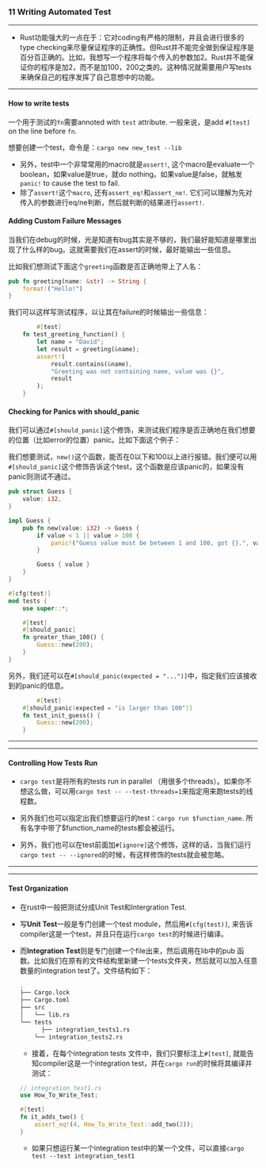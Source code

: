 ### 11 Writing Automated Test

---

+ Rust功能强大的一点在于：它对coding有严格的限制，并且会进行很多的type checking来尽量保证程序的正确性。但Rust并不能完全做到保证程序是百分百正确的。比如，我想写一个程序将每个传入的参数加2。Rust并不能保证你的程序是加2，而不是加100，200之类的。这种情况就需要用户写tests来确保自己的程序发挥了自己意想中的功能。

---

#### How to write tests

一个用于测试的`fn`需要annoted with `test` attribute. 一般来说，是add `#[test]` on the line before `fn`. 

想要创建一个test，命令是：`cargo new new_test --lib`

+ 另外，test中一个非常常用的macro就是`assert!`, 这个macro是evaluate一个boolean，如果value是true，就do nothing。如果value是false，就触发`panic!` to cause the test to fail. 
+ 除了`assert!`这个`macro`, 还有`assert_eq!`和`assert_ne!`. 它们可以理解为先对传入的参数进行eq/ne判断，然后就判断的结果进行`assert!`.

#### Adding Custom Failure Messages

当我们在debug的时候，光是知道有bug其实是不够的，我们最好能知道是哪里出现了什么样的bug。这就需要我们在assert的时候，最好能输出一些信息。

比如我们想测试下面这个`greeting`函数是否正确地带上了人名：

```rust
pub fn greeting(name: &str) -> String {
    format!("Hello!")
}
```

我们可以这样写测试程序，以让其在failure的时候输出一些信息：

```rust
		#[test]
    fn test_greeting_function() {
        let name = "David";
        let result = greeting(&name);
        assert!(
            result.contains(&name),
            "Greeting was not containing name, value was {}",
            result
        );
    }
```

#### Checking for Panics with should_panic

我们可以通过`#[should_panic]`这个修饰，来测试我们程序是否正确地在我们想要的位置（比如error的位置）panic。比如下面这个例子：

我们想要测试，`new()`这个函数，能否在0以下和100以上进行报错。我们便可以用`#[should_panic]`这个修饰告诉这个test，这个函数是应该panic的，如果没有panic则测试不通过。

 ```rust
 pub struct Guess {
     value: i32,
 }
 
 impl Guess {
     pub fn new(value: i32) -> Guess {
         if value < 1 || value > 100 {
             panic!("Guess value must be between 1 and 100, got {}.", value);
         }
 
         Guess { value }
     }
 }
 
 #[cfg(test)]
 mod tests {
     use super::*;
 
     #[test]
     #[should_panic]
     fn greater_than_100() {
         Guess::new(200);
     }
 }
 ```

另外，我们还可以在`#[should_panic(expected = "...")]`中，指定我们应该接收到的panic的信息。

```rust
		#[test]
    #[should_panic(expected = "is larger than 100")]
    fn test_init_guess() {
        Guess::new(200);
    }
```

---

---

#### Controlling How Tests Run

+ `cargo test`是将所有的tests run in parallel （用很多个threads）。如果你不想这么做，可以用`cargo test -- --test-threads=1`来指定用来跑tests的线程数。

+ 另外我们也可以指定出我们想要运行的test：`cargo run $function_name`. 所有名字中带了$function_name的tests都会被运行。
+ 另外，我们也可以在test前面加`#[ignore]`这个修饰，这样的话，当我们运行`cargo test -- --ignored`的时候，有这样修饰的tests就会被忽略。

---

---

#### Test Organization

+ 在rust中一般把测试分成Unit Test和Intergration Test. 

+ 写**Unit Test**一般是专门创建一个test module，然后用`#[cfg(test)]`, 来告诉compiler这是一个test，并且只在运行`cargo test`的时候进行编译。

+ 而**Integration Test**则是专门创建一个file出来，然后调用在lib中的pub 函数。比如我们在原有的文件结构里新建一个tests文件夹，然后就可以加入任意数量的integration test了。文件结构如下：

  ```bash
  .
  ├── Cargo.lock
  ├── Cargo.toml
  ├── src
  │   └── lib.rs
  └── tests
  		├── integration_tests1.rs
      └── integration_tests2.rs
  ```

  + 接着，在每个integration tests 文件中，我们只要标注上`#[test]`, 就能告知compiler这是一个integration test，并在`cargo run`的时候将其编译并测试：

  ```rust
  // integration_test1.rs
  use How_To_Write_Test;
  
  #[test]
  fn it_adds_two() {
      assert_eq!(4, How_To_Write_Test::add_two(2));
  }
  ```

  + 如果只想运行某一个integration test中的某一个文件，可以直接`cargo test --test integration_test1`
